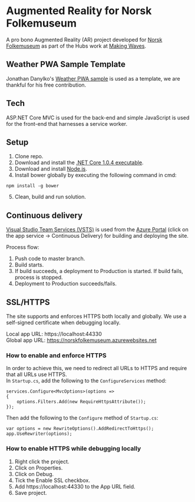 # Augmented Reality for Norsk Folkemuseum

A pro bono Augmented Reality (AR) project developed for [Norsk Folkemuseum](https://norskfolkemuseum.no/) as part of the Hubs work at [Making Waves](https://www.makingwaves.com/).

## Weather PWA Sample Template

Jonathan Danylko's [Weather PWA sample](https://dzone.com/articles/building-progressive-web-applications-pwa-with-vis) is used as a template, we are thankful for his free contribution.

## Tech

ASP.NET Core MVC is used for the back-end and simple JavaScript is used for the front-end that harnesses a service worker.

## Setup

1. Clone repo.
2. Download and install the [.NET Core 1.0.4 executable](https://github.com/dotnet/core/blob/master/release-notes/download-archives/1.0.4-download.md).
3. Download and install [Node.js](https://nodejs.org/en/download/).
4. Install bower globally by executing the following command in cmd:

```
npm install -g bower
```

5. Clean, build and run solution.

## Continuous delivery

[Visual Studio Team Services (VSTS)](https://www.visualstudio.com/team-services/) is used from the [Azure Portal](https://portal.azure.com) (click on the app service -> Continuous Delivery) for building and deploying the site.

Process flow:

1. Push code to master branch.
2. Build starts.
3. If build succeeds, a deployment to Production is started. If build fails, process is stopped.
4. Deployment to Production succeeds/fails.

## SSL/HTTPS

The site supports and enforces HTTPS both locally and globally. We use a self-signed certificate when debugging locally.

Local app URL: https://localhost:44330
<br/>
Global app URL: https://norskfolkemuseum.azurewebsites.net

### How to enable and enforce HTTPS

In order to achieve this, we need to redirect all URLs to HTTPS and require that all URLs use HTTPS.
<br/>
In `Startup.cs`, add the following to the `ConfigureServices` method:

```
services.Configure<MvcOptions>(options =>
{
    options.Filters.Add(new RequireHttpsAttribute());
});
```

Then add the following to the `Configure` method of `Startup.cs`:

```
var options = new RewriteOptions().AddRedirectToHttps();
app.UseRewriter(options);
```

### How to enable HTTPS while debugging locally

1. Right click the project.
2. Click on Properties.
3. Click on Debug.
4. Tick the Enable SSL checkbox.
5. Add https://localhost:44330 to the App URL field.
6. Save project.